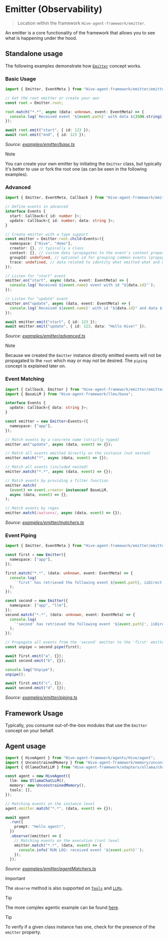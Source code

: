 # Emitter (Observability)

> Location within the framework `Hive-agent-framework/emitter`.

An emitter is a core functionality of the framework that allows you to see what is happening under the hood.

## Standalone usage

The following examples demonstrate how [`Emitter`](/src/emitter/emitter.ts) concept works.

### Basic Usage

<!-- embedme examples/emitter/base.ts -->

```ts
import { Emitter, EventMeta } from "Hive-agent-framework/emitter/emitter";

// Get the root emitter or create your own
const root = Emitter.root;

root.match("*.*", async (data: unknown, event: EventMeta) => {
  console.log(`Received event '${event.path}' with data ${JSON.stringify(data)}`);
});

await root.emit("start", { id: 123 });
await root.emit("end", { id: 123 });
```

_Source: [examples/emitter/base.ts](/examples/emitter/base.ts)_

> [!NOTE]
>
> You can create your own emitter by initiating the `Emitter` class, but typically it's better to use or fork the root one (as can be seen in the following examples).

### Advanced

<!-- embedme examples/emitter/advanced.ts -->

```ts
import { Emitter, EventMeta, Callback } from "Hive-agent-framework/emitter/emitter";

// Define events in advanced
interface Events {
  start: Callback<{ id: number }>;
  update: Callback<{ id: number; data: string }>;
}

// Create emitter with a type support
const emitter = Emitter.root.child<Events>({
  namespace: ["Hive", "demo"],
  creator: {}, // typically a class
  context: {}, // custom data (propagates to the event's context property)
  groupId: undefined, // optional id for grouping common events (propagates to the event's groupId property)
  trace: undefined, // data related to identity what emitted what and which context (internally used by framework's components)
});

// Listen for "start" event
emitter.on("start", async (data, event: EventMeta) => {
  console.log(`Received ${event.name} event with id "${data.id}"`);
});

// Listen for "update" event
emitter.on("update", async (data, event: EventMeta) => {
  console.log(`Received ${event.name}' with id "${data.id}" and data ${data.data}`);
});

await emitter.emit("start", { id: 123 });
await emitter.emit("update", { id: 123, data: "Hello Hive!" });
```

_Source: [examples/emitter/advanced.ts](/examples/emitter/advanced.ts)_

> [!NOTE]
>
> Because we created the `Emitter` instance directly emitted events will not be propagated to the `root` which may or may not be desired.
> The `piping` concept is explained later on.

### Event Matching

<!-- embedme examples/emitter/matchers.ts -->

```ts
import { Callback, Emitter } from "Hive-agent-framework/emitter/emitter";
import { BaseLLM } from "Hive-agent-framework/llms/base";

interface Events {
  update: Callback<{ data: string }>;
}

const emitter = new Emitter<Events>({
  namespace: ["app"],
});

// Match events by a concrete name (strictly typed)
emitter.on("update", async (data, event) => {});

// Match all events emitted directly on the instance (not nested)
emitter.match("*", async (data, event) => {});

// Match all events (included nested)
emitter.match("*.*", async (data, event) => {});

// Match events by providing a filter function
emitter.match(
  (event) => event.creator instanceof BaseLLM,
  async (data, event) => {},
);

// Match events by regex
emitter.match(/watsonx/, async (data, event) => {});
```

_Source: [examples/emitter/matchers.ts](/examples/emitter/matchers.ts)_

### Event Piping

<!-- embedme examples/emitter/piping.ts -->

```ts
import { Emitter, EventMeta } from "Hive-agent-framework/emitter/emitter";

const first = new Emitter({
  namespace: ["app"],
});

first.match("*.*", (data: unknown, event: EventMeta) => {
  console.log(
    `'first' has retrieved the following event ${event.path}, isDirect: ${event.source === first}`,
  );
});

const second = new Emitter({
  namespace: ["app", "llm"],
});
second.match("*.*", (data: unknown, event: EventMeta) => {
  console.log(
    `'second' has retrieved the following event '${event.path}', isDirect: ${event.source === second}`,
  );
});

// Propagate all events from the 'second' emitter to the 'first' emitter
const unpipe = second.pipe(first);

await first.emit("a", {});
await second.emit("b", {});

console.log("Unpipe");
unpipe();

await first.emit("c", {});
await second.emit("d", {});
```

_Source: [examples/emitter/piping.ts](/examples/emitter/piping.ts)_

## Framework Usage

Typically, you consume out-of-the-box modules that use the `Emitter` concept on your behalf.

## Agent usage

<!-- embedme examples/emitter/agentMatchers.ts -->

```ts
import { HiveAgent } from "Hive-agent-framework/agents/Hive/agent";
import { UnconstrainedMemory } from "Hive-agent-framework/memory/unconstrainedMemory";
import { OllamaChatLLM } from "Hive-agent-framework/adapters/ollama/chat";

const agent = new HiveAgent({
  llm: new OllamaChatLLM(),
  memory: new UnconstrainedMemory(),
  tools: [],
});

// Matching events on the instance level
agent.emitter.match("*.*", (data, event) => {});

await agent
  .run({
    prompt: "Hello agent!",
  })
  .observe((emitter) => {
    // Matching events on the execution (run) level
    emitter.match("*.*", (data, event) => {
      console.info(`RUN LOG: received event '${event.path}'`);
    });
  });
```

_Source: [examples/emitter/agentMatchers.ts](/examples/emitter/agentMatchers.ts)_

> [!IMPORTANT]
>
> The `observe` method is also supported on [`Tools`](./tools.md) and [`LLMs`](./llms.md).

> [!TIP]
>
> The more complex agentic example can be found [here](/examples/agents/Hive.ts).

> [!TIP]
>
> To verify if a given class instance has one, check for the presence of the `emitter` property.
